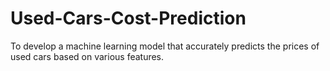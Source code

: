 # Used-Cars-Cost-Prediction
To develop a machine learning model that accurately predicts the prices of used cars based on various features.

